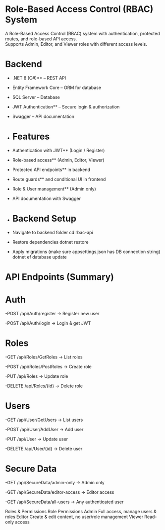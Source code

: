 # Role-Based Access Control (RBAC) System

A  Role-Based Access Control (RBAC) system with authentication, protected routes, and role-based API access.  
Supports Admin, Editor, and Viewer roles with different access levels.

# Backend
- .NET 8 (C#)** – REST API
- Entity Framework Core – ORM for database
- SQL Server  – Database
- JWT Authentication** – Secure login & authorization
- Swagger  – API documentation

- # Features
- Authentication with JWT** (Login / Register)  
- Role-based access** (Admin, Editor, Viewer)  
- Protected API endpoints** in backend  
- Route guards** and conditional UI in frontend  
- Role & User management** (Admin only)  
- API documentation with Swagger

- # Backend Setup
- Navigate to backend folder
   cd rbac-api
- Restore dependencies
  dotnet restore
- Apply migrations (make sure appsettings.json has DB connection string)
  dotnet ef database update
# API Endpoints (Summary)
# Auth
-POST /api/Auth/register → Register new user

-POST /api/Auth/login → Login & get JWT

# Roles
-GET /api/Roles/GetRoles → List roles

-POST /api/Roles/PostRoles → Create role

-PUT /api/Roles → Update role

-DELETE /api/Roles/{id} → Delete role

# Users
-GET /api/User/GetUsers → List users

-POST /api/User/AddUser → Add user

-PUT /api/User → Update user

-DELETE /api/User/{id} → Delete user

# Secure Data
-GET /api/SecureData/admin-only → Admin only

-GET /api/SecureData/editor-access → Editor access

-GET /api/SecureData/all-users → Any authenticated user

Roles & Permissions
Role	Permissions
Admin	Full access, manage users & roles
Editor	Create & edit content, no user/role management
Viewer	Read-only access
